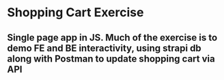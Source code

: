 # Shopping Cart Exercise 

## Single page app in JS.  Much of the exercise is to demo FE and BE interactivity, using strapi db along with Postman to update shopping cart via API
